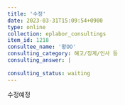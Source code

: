 ```yaml
---
title: '수정'
date: 2023-03-31T15:09:54+0900
type: online
collection: eplabor_consultings
item_id: 1218
consultee_name: '황OO'
consulting_category: 해고/징계/인사 등
consulting_answer: |
    
consulting_status: waiting
---
```


수정예정
